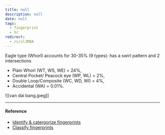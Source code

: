 ```yaml
---
title: null
description: null
date: null
tags:
  - fingerprint
  - hr
redirect:
  - /s/slJM8A
---
```


Eagle type (Whorl) accounts for 30-35% (9 types): has a swirl pattern and 2 intersections

- Plain Whorl (WT, WS, WE) = 24%,
- Central Pocket/ Peacock eye (WP, WL) = 2%,
- Double Loop/Composite (WC, WD, WI) = 4%,
- Accidental (WA) = 0.01%.

![[van dai bang.jpeg]]

---

#### Reference

- [Identify & catergorize fingerprints](https://lindanga.com/nhan-dien-phan-loai-dau-van-tay/)
- [Classify fingerprints](https://www.youtube.com/watch?v=D-vJ7jylkf8)
